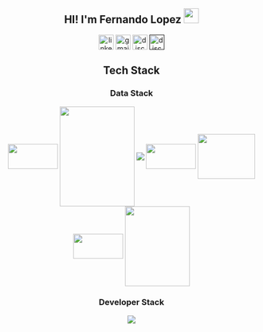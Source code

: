 
<div align="center">
  <h2> HI! I'm Fernando Lopez <img src="https://github.com/abdoachhoubi/abdoachhoubi/blob/main/gifs/Hi.gif" width="30"></h2>
  <a href="https://www.linkedin.com/in/fernandolopez-/" target="blank"><img align="center" src="https://user-images.githubusercontent.com/88904952/234979284-68c11d7f-1acc-4f0c-ac78-044e1037d7b0.png" alt="linkedin" height="30" width="30" /></a>
  <a href="fernandolopezcontact1@gmail.com" target="blank"><img align="center" src="https://skillicons.dev/icons?i=gmail&perline=14" alt="gmail" height="30" width="30"  /></a>
  <a href="https://www.instagram.com/feernlopez" target="blank"><img align="center"src="https://github.com/user-attachments/assets/cbadc4b6-b2ec-4350-af83-2085f2226c6f"alt="discord" height="30" width="30" /></a>
  <a href="" target="blank"><img align="center" src="https://user-images.githubusercontent.com/88904952/234982627-019fd336-6248-453c-9b05-97c13fd1d207.png" alt="discord" height="30" width="30" /></a>
</div>
<div align="center">
  <h2> Tech Stack </h2>
  <div>
    <h3> Data Stack </h3>
    <img align="center" src="https://img.shields.io/badge/Python-FFD43B?style=for-the-badge&logo=python&logoColor=darkgreen" height="50" width="100" />
    <img align="center" src="https://custom-icon-badges.demolab.com/badge/Microsoft%20Azure-0089D6?logo=msazure&logoColor=white" height="200" width="150" />
    <img align="center" src=/>
    <img align= "center" src="https://img.shields.io/badge/Pandas-2C2D72?style=for-the-badge&logo=pandas&logoColor=white" height="50" width="100" />
    <img align="center" src="https://img.shields.io/badge/Apache%20Spark-E25A1C?logo=apachespark&logoColor=fff" height="90" width="115" />
    <img align="center" src="https://custom-icon-badges.demolab.com/badge/Power%20BI-F1C912?logo=power-bi&logoColor=fff" height="50" width="100"/>
    <img align="center" src="https://img.shields.io/badge/Microsoft_Excel-217346?style=for-the-badge&logo=microsoft-excel&logoColor=white" height="160" width="130" />
    
    
  </div>
  <div>
    <h3> Developer Stack </h3>
    <!--
    <img align="center" src="https://img.shields.io/badge/javascript-%23323330.svg?style=for-the-badge&logo=javascript&logoColor=%23F7DF1E" height="50" width="100" /> 
    <img align= "center" src="https://img.shields.io/badge/Postman-FF6C37?style=for-the-badge&logo=postman&logoColor=white" height="50" width="100" />
    -->
    <img src="https://skillicons.dev/icons?i=js,ts,react,nodejs,nextjs,tailwind,mongodb,threejs,git,html,css,postman,vscode&perline=14" />
  </div>
</div>




<!--
**FernandoNLopez/FernandoNLopez** is a ✨ _special_ ✨ repository because its `README.md` (this file) appears on your GitHub profile.

Here are some ideas to get you started:

- 🔭 I’m currently working on ...
- 🌱 I’m currently learning ...
- 👯 I’m looking to collaborate on ...
- 🤔 I’m looking for help with ...
- 💬 Ask me about ...
- 📫 How to reach me: ...
- 😄 Pronouns: ...
- ⚡ Fun fact: ...
-->
